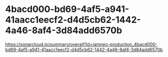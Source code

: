 # 4bacd000-bd69-4af5-a941-41aacc1eecf2-d4d5cb62-1442-4a46-8af4-3d84add6570b
https://sonarcloud.io/summary/overall?id=iamneo-production_4bacd000-bd69-4af5-a941-41aacc1eecf2-d4d5cb62-1442-4a46-8af4-3d84add6570b
